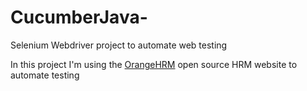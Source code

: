 # CucumberJava-
Selenium Webdriver project to automate web testing

In this project I'm using the [OrangeHRM](https://opensource-demo.orangehrmlive.com/web/index.php/auth/login) open source HRM website to automate testing
